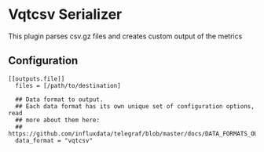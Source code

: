 # Vqtcsv Serializer
This plugin parses csv.gz files and creates custom output of the metrics

## Configuration
```
[[outputs.file]]
  files = [/path/to/destination]

  ## Data format to output.
  ## Each data format has its own unique set of configuration options, read
  ## more about them here:
  ## https://github.com/influxdata/telegraf/blob/master/docs/DATA_FORMATS_OUTPUT.md
  data_format = "vqtcsv"  
```